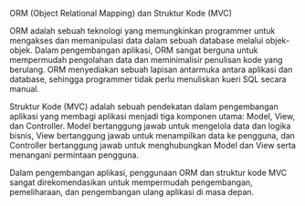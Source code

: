 ORM (Object Relational Mapping) dan Struktur Kode (MVC)

ORM adalah sebuah teknologi yang memungkinkan programmer untuk mengakses dan memanipulasi data dalam sebuah database melalui objek-objek. Dalam pengembangan aplikasi, ORM sangat berguna untuk mempermudah pengolahan data dan meminimalisir penulisan kode yang berulang. ORM menyediakan sebuah lapisan antarmuka antara aplikasi dan database, sehingga programmer tidak perlu menuliskan kueri SQL secara manual.

Struktur Kode (MVC) adalah sebuah pendekatan dalam pengembangan aplikasi yang membagi aplikasi menjadi tiga komponen utama: Model, View, dan Controller. Model bertanggung jawab untuk mengelola data dan logika bisnis, View bertanggung jawab untuk menampilkan data ke pengguna, dan Controller bertanggung jawab untuk menghubungkan Model dan View serta menangani permintaan pengguna.

Dalam pengembangan aplikasi, penggunaan ORM dan struktur kode MVC sangat direkomendasikan untuk mempermudah pengembangan, pemeliharaan, dan pengembangan ulang aplikasi di masa depan.